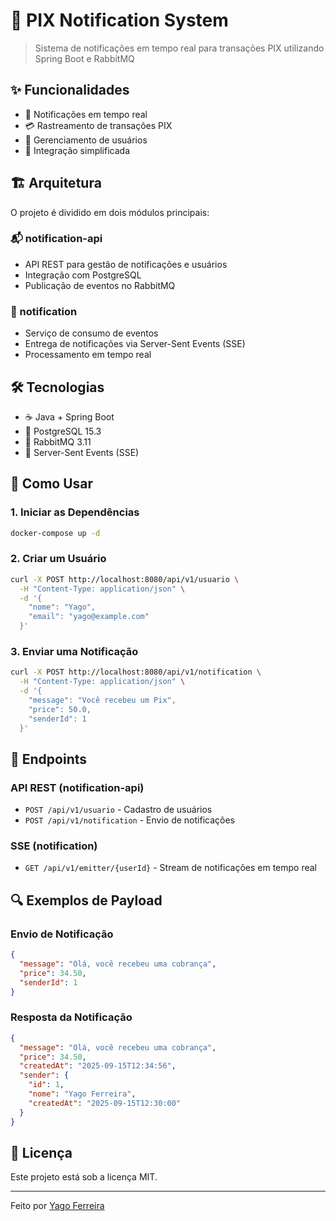 # 🚀 PIX Notification System

> Sistema de notificações em tempo real para transações PIX utilizando Spring Boot e RabbitMQ

## ✨ Funcionalidades

- 📱 Notificações em tempo real
- 💳 Rastreamento de transações PIX
- 👥 Gerenciamento de usuários
- 🔄 Integração simplificada

## 🏗️ Arquitetura

O projeto é dividido em dois módulos principais:

### 📬 notification-api
- API REST para gestão de notificações e usuários
- Integração com PostgreSQL
- Publicação de eventos no RabbitMQ

### 📲 notification
- Serviço de consumo de eventos
- Entrega de notificações via Server-Sent Events (SSE)
- Processamento em tempo real

## 🛠️ Tecnologias

- ☕ Java + Spring Boot
- 🐘 PostgreSQL 15.3
- 🐰 RabbitMQ 3.11
- 📡 Server-Sent Events (SSE)

## 🚀 Como Usar

### 1. Iniciar as Dependências
```bash
docker-compose up -d
```

### 2. Criar um Usuário
```bash
curl -X POST http://localhost:8080/api/v1/usuario \
  -H "Content-Type: application/json" \
  -d '{
    "nome": "Yago",
    "email": "yago@example.com"
  }'
```

### 3. Enviar uma Notificação
```bash
curl -X POST http://localhost:8080/api/v1/notification \
  -H "Content-Type: application/json" \
  -d '{
    "message": "Você recebeu um Pix",
    "price": 50.0,
    "senderId": 1
  }'
```

## 📡 Endpoints

### API REST (notification-api)
- `POST /api/v1/usuario` - Cadastro de usuários
- `POST /api/v1/notification` - Envio de notificações

### SSE (notification)
- `GET /api/v1/emitter/{userId}` - Stream de notificações em tempo real

## 🔍 Exemplos de Payload

### Envio de Notificação
```json
{
  "message": "Olá, você recebeu uma cobrança",
  "price": 34.50,
  "senderId": 1
}
```

### Resposta da Notificação
```json
{
  "message": "Olá, você recebeu uma cobrança",
  "price": 34.50,
  "createdAt": "2025-09-15T12:34:56",
  "sender": {
    "id": 1,
    "nome": "Yago Ferreira",
    "createdAt": "2025-09-15T12:30:00"
  }
}
```

## 📝 Licença

Este projeto está sob a licença MIT.

---

Feito por [Yago Ferreira](https://github.com/YagoFerre)

